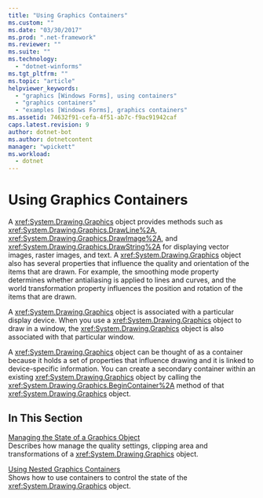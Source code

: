 ```yaml
---
title: "Using Graphics Containers"
ms.custom: ""
ms.date: "03/30/2017"
ms.prod: ".net-framework"
ms.reviewer: ""
ms.suite: ""
ms.technology: 
  - "dotnet-winforms"
ms.tgt_pltfrm: ""
ms.topic: "article"
helpviewer_keywords: 
  - "graphics [Windows Forms], using containers"
  - "graphics containers"
  - "examples [Windows Forms], graphics containers"
ms.assetid: 74632f91-cefa-4f51-ab7c-f9ac91942caf
caps.latest.revision: 9
author: dotnet-bot
ms.author: dotnetcontent
manager: "wpickett"
ms.workload: 
  - dotnet
---
```

# Using Graphics Containers
A <xref:System.Drawing.Graphics> object provides methods such as <xref:System.Drawing.Graphics.DrawLine%2A>, <xref:System.Drawing.Graphics.DrawImage%2A>, and <xref:System.Drawing.Graphics.DrawString%2A> for displaying vector images, raster images, and text. A <xref:System.Drawing.Graphics> object also has several properties that influence the quality and orientation of the items that are drawn. For example, the smoothing mode property determines whether antialiasing is applied to lines and curves, and the world transformation property influences the position and rotation of the items that are drawn.  
  
 A <xref:System.Drawing.Graphics> object is associated with a particular display device. When you use a <xref:System.Drawing.Graphics> object to draw in a window, the <xref:System.Drawing.Graphics> object is also associated with that particular window.  
  
 A <xref:System.Drawing.Graphics> object can be thought of as a container because it holds a set of properties that influence drawing and it is linked to device-specific information. You can create a secondary container within an existing <xref:System.Drawing.Graphics> object by calling the <xref:System.Drawing.Graphics.BeginContainer%2A> method of that <xref:System.Drawing.Graphics> object.  
  
## In This Section  
 [Managing the State of a Graphics Object](../../../../docs/framework/winforms/advanced/managing-the-state-of-a-graphics-object.md)  
 Describes how manage the quality settings, clipping area and transformations of a <xref:System.Drawing.Graphics> object.  
  
 [Using Nested Graphics Containers](../../../../docs/framework/winforms/advanced/using-nested-graphics-containers.md)  
 Shows how to use containers to control the state of the <xref:System.Drawing.Graphics> object.
